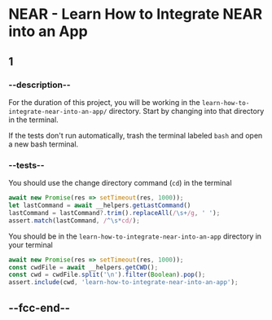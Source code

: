 # NEAR - Learn How to Integrate NEAR into an App

## 1

### --description--

For the duration of this project, you will be working in the `learn-how-to-integrate-near-into-an-app/` directory. Start by changing into that directory in the terminal.

If the tests don't run automatically, trash the terminal labeled `bash` and open a new bash terminal.

### --tests--

You should use the change directory command (`cd`) in the terminal

```js
await new Promise(res => setTimeout(res, 1000));
let lastCommand = await __helpers.getLastCommand()
lastCommand = lastCommand?.trim().replaceAll(/\s+/g, ' ');
assert.match(lastCommand, /^\s*cd/);
```

You should be in the `learn-how-to-integrate-near-into-an-app` directory in your terminal

```js
await new Promise(res => setTimeout(res, 1000));
const cwdFile = await __helpers.getCWD();
const cwd = cwdFile.split('\n').filter(Boolean).pop();
assert.include(cwd, 'learn-how-to-integrate-near-into-an-app');
```

## --fcc-end--